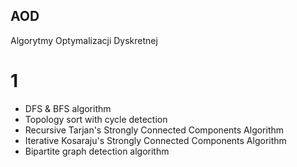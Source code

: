 ## AOD
Algorytmy Optymalizacji Dyskretnej

# 1
- DFS & BFS algorithm
- Topology sort with cycle detection
- Recursive Tarjan's Strongly Connected Components Algorithm
- Iterative Kosaraju's Strongly Connected Components Algorithm
- Bipartite graph detection algorithm
